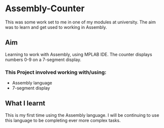 # Assembly-Counter
This was some work set to me in one of my modules at university. The aim was to learn and get used to working in Assembly.

## Aim
Learning to work with Assembly, using MPLAB IDE. The counter displays numbers 0-9 on a 7-segment display.

### This Project involved working with/using:
* Assembly language
* 7-segment display

## What I learnt
This is my first time using the Assembly language. I will be continuing to use this language to be completing ever more complex tasks.
